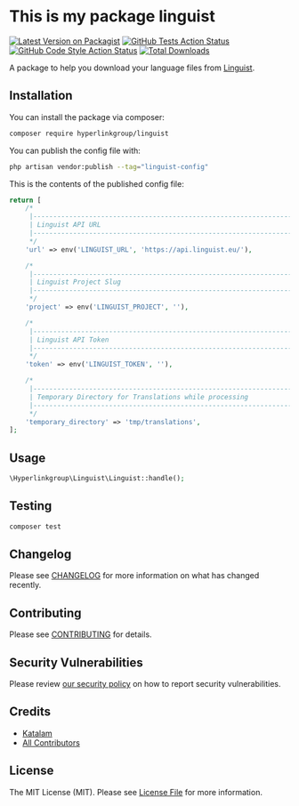 # This is my package linguist

[![Latest Version on Packagist](https://img.shields.io/packagist/v/hyperlinkgroup/linguist.svg?style=flat-square)](https://packagist.org/packages/hyperlinkgroup/linguist)
[![GitHub Tests Action Status](https://img.shields.io/github/actions/workflow/status/hyperlinkgroup/linguist-package/run-tests.yml?branch=main&label=tests&style=flat-square)](https://github.com/hyperlinkgroup/linguist/actions?query=workflow%3Arun-tests+branch%3Amain)
[![GitHub Code Style Action Status](https://img.shields.io/github/actions/workflow/status/hyperlinkgroup/linguist-package/fix-php-code-style-issues.yml?branch=main&label=code%20style&style=flat-square)](https://github.com/hyperlinkgroup/linguist/actions?query=workflow%3A"Fix+PHP+code+style+issues"+branch%3Amain)
[![Total Downloads](https://img.shields.io/packagist/dt/hyperlink/linguist.svg?style=flat-square)](https://packagist.org/packages/hyperlink/linguist)

A package to help you download your language files from [Linguist](https://app.linguist.eu).

## Installation

You can install the package via composer:

```bash
composer require hyperlinkgroup/linguist
```

You can publish the config file with:

```bash
php artisan vendor:publish --tag="linguist-config"
```

This is the contents of the published config file:

```php
return [
	/*
	 |--------------------------------------------------------------------------
	 | Linguist API URL
	 |--------------------------------------------------------------------------
	 */
	'url' => env('LINGUIST_URL', 'https://api.linguist.eu/'),

	/*
	 |--------------------------------------------------------------------------
	 | Linguist Project Slug
	 |--------------------------------------------------------------------------
	 */
	'project' => env('LINGUIST_PROJECT', ''),

	/*
	 |--------------------------------------------------------------------------
	 | Linguist API Token
	 |--------------------------------------------------------------------------
	 */
	'token' => env('LINGUIST_TOKEN', ''),

	/*
	 |--------------------------------------------------------------------------
	 | Temporary Directory for Translations while processing
	 |--------------------------------------------------------------------------
	 */
	'temporary_directory' => 'tmp/translations',
];
```

## Usage

```php
\Hyperlinkgroup\Linguist\Linguist::handle();
```

## Testing

```bash
composer test
```

## Changelog

Please see [CHANGELOG](CHANGELOG.md) for more information on what has changed recently.

## Contributing

Please see [CONTRIBUTING](CONTRIBUTING.md) for details.

## Security Vulnerabilities

Please review [our security policy](../../security/policy) on how to report security vulnerabilities.

## Credits

- [Katalam](https://github.com/Katalam)
- [All Contributors](../../contributors)

## License

The MIT License (MIT). Please see [License File](LICENSE.md) for more information.
